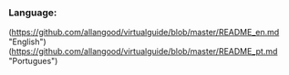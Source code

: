 ### Language:

(https://github.com/allangood/virtualguide/blob/master/README_en.md "English")
(https://github.com/allangood/virtualguide/blob/master/README_pt.md "Portugues")


